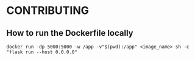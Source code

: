 # CONTRIBUTING

## How to run the Dockerfile locally
```
docker run -dp 5000:5000 -w /app -v"$(pwd):/app" <image_name> sh -c "flask run --host 0.0.0.0"
```
